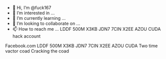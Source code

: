 - 👋 Hi, I’m @fuck167
- 👀 I’m interested in ...
- 🌱 I’m currently learning ...
- 💞️ I’m looking to collaborate on ...
- 📫 How to reach me ...
LDDF 500M X3KB JDN7 7CIN X2EE AZOU CUDA hack account
<!---
fuck167/fuck167 is a ✨ special ✨ repository because its `README.md` (this file) appears on your GitHub profile.
You can click the Preview link to take a look at your changes.
--->
Facebook.com LDDF 500M X3KB JDN7 7CIN X2EE AZOU CUDA Two time vactor coad Cracking the coad 
